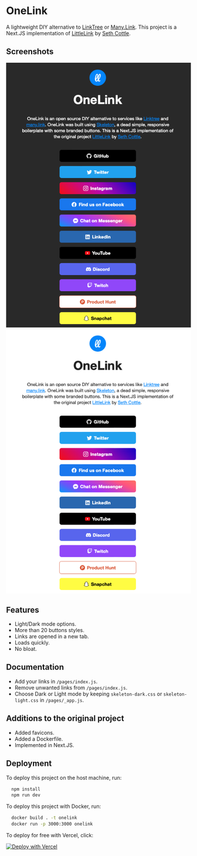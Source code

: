 
# OneLink

A lightweight DIY alternative to [LinkTree](https://linktr.ee) or [Many.Link](https://many.link). This project is a Next.JS implementation of [LittleLink](https://github.com/sethcottle/littlelink) by [Seth Cottle](https://github.com/sethcottle).

## Screenshots

![Dark Mode](/images/dark.png)
![Light Mode](/images/light.png)

## Features

- Light/Dark mode options.
- More than 20 buttons styles.
- Links are opened in a new tab.
- Loads quickly.
- No bloat.

## Documentation

- Add your links in `/pages/index.js`.
- Remove unwanted links from `/pages/index.js`.
- Choose Dark or Light mode by keeping `skeleton-dark.css` or `skeleton-light.css` in `/pages/_app.js`.

## Additions to the original project

- Added favicons.
- Added a Dockerfile.
- Implemented in Next.JS.

## Deployment

To deploy this project on the host machine, run:

```bash
  npm install
  npm run dev
```

To deploy this project with Docker, run:

```bash
  docker build . -t onelink
  docker run -p 3000:3000 onelink
```

To deploy for free with Vercel, click:

[![Deploy with Vercel](https://vercel.com/button)](https://vercel.com/new/clone?repository-url=https%3A%2F%2Fgithub.com%2Ftanmay-pathak%2FOneLink)
